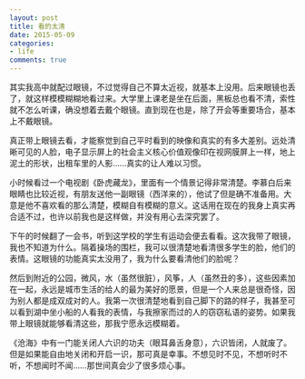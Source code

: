 ```yaml
---
layout: post
title: 看的太清
date: 2015-05-09
categories:
- life
comments: true
---
```

其实我高中就配过眼镜，不过觉得自己不算太近视，就基本上没用。后来眼镜也丢了，就这样模模糊糊地看过来。大学里上课老是坐在后面，黑板总也看不清，索性就不怎么听课，确没想着去戴个眼镜。直到现在也是，除了开会等重要场合，基本上不戴眼镜。

真正带上眼镜去看，才能察觉到自己平时看到的映像和真实的有多大差别。远处清晰可见的人脸，电子显示屏上的社会主义核心价值观像印在视网膜屏上一样，地上泥土的形状，出租车里的人影……真实的让人难以习惯。


小时候看过一个电视剧《卧虎藏龙》，里面有一个情景记得非常清楚。李慕白后来眼睛也比较近视，有朋友送他一副眼镜（西洋来的），他试了但是确不准备用。大意是他不喜欢看的那么清楚，模糊自有模糊的意义。这话用在现在的我身上真实再合适不过，也许以前我也是这样做，并没有用心去深究罢了。

下午的时候翻了一会书，听到这学校的学生有运动会便去看看。这次我带了眼镜，我也不知道为什么。隔着操场的围栏，我可以很清楚地看清很多学生的脸，他们的表情。这眼镜的功能真实太没用了，我为什么要看清他们的脸呢？

然后到附近的公园，微风，水（虽然很脏），风筝，人（虽然丑的多），这些因素加在一起，永远是城市生活的给人的最为美好的愿景，但是一个人来总是很奇怪，因为别人都是成双成对的人。我第一次很清楚地看到自己脚下的路的样子，我甚至可以看到湖中坐小船的人看我的表情，与我擦家而过的人的窃窃私语的姿势。如果我带上眼镜就能够看清这些，那我宁愿永远模糊着。

《沧海》中有一门能关闭人六识的功夫（眼耳鼻舌身意），六识皆闭，人就废了。但是如果能自由地关闭和开启一识，那可真是幸事。不想见时不见，不想听时不听，不想闻时不闻……那世间真会少了很多烦心事。
